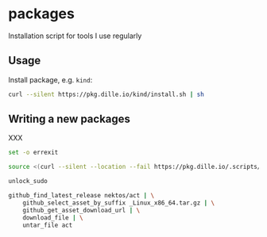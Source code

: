 # packages

Installation script for tools I use regularly

## Usage

Install package, e.g. `kind`:

```bash
curl --silent https://pkg.dille.io/kind/install.sh | sh
```

## Writing a new packages

XXX

```bash
set -o errexit

source <(curl --silent --location --fail https://pkg.dille.io/.scripts/source.sh)

unlock_sudo

github_find_latest_release nektos/act | \
    github_select_asset_by_suffix _Linux_x86_64.tar.gz | \
    github_get_asset_download_url | \
    download_file | \
    untar_file act
```
